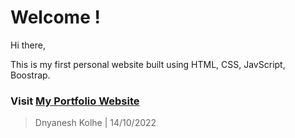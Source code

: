 # Welcome !

Hi there,

This is my first personal website built using HTML, CSS, JavScript, Boostrap.

### Visit [My Portfolio Website](https://dnyaneshkolhe.in/)

> Dnyanesh Kolhe | 14/10/2022

